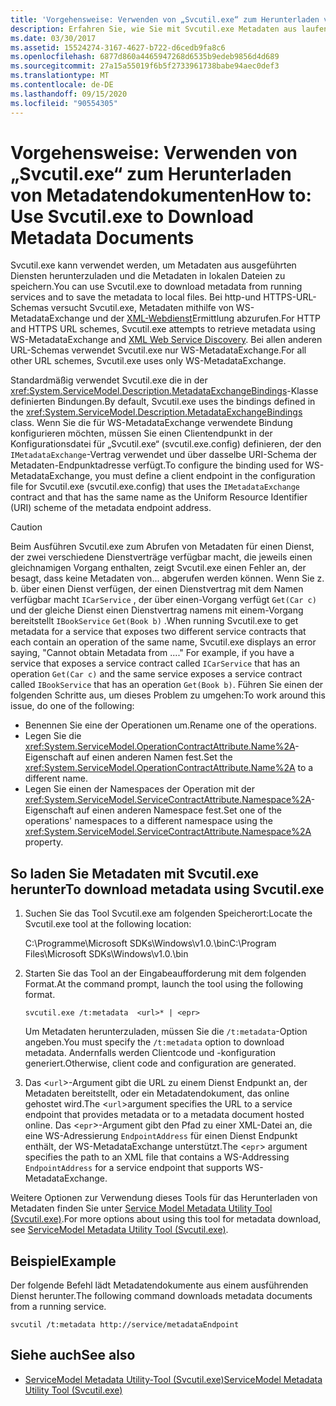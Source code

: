 ```yaml
---
title: 'Vorgehensweise: Verwenden von „Svcutil.exe“ zum Herunterladen von Metadatendokumenten'
description: Erfahren Sie, wie Sie mit Svcutil.exe Metadaten aus laufenden Diensten herunterladen und die Metadaten in lokalen Dateien speichern.
ms.date: 03/30/2017
ms.assetid: 15524274-3167-4627-b722-d6cedb9fa8c6
ms.openlocfilehash: 6877d860a4465947268d6535b9edeb9856d4d689
ms.sourcegitcommit: 27a15a55019f6b5f2733961738babe94aec0def3
ms.translationtype: MT
ms.contentlocale: de-DE
ms.lasthandoff: 09/15/2020
ms.locfileid: "90554305"
---
```

# <a name="how-to-use-svcutilexe-to-download-metadata-documents"></a><span data-ttu-id="348d2-103">Vorgehensweise: Verwenden von „Svcutil.exe“ zum Herunterladen von Metadatendokumenten</span><span class="sxs-lookup"><span data-stu-id="348d2-103">How to: Use Svcutil.exe to Download Metadata Documents</span></span>
<span data-ttu-id="348d2-104">Svcutil.exe kann verwendet werden, um Metadaten aus ausgeführten Diensten herunterzuladen und die Metadaten in lokalen Dateien zu speichern.</span><span class="sxs-lookup"><span data-stu-id="348d2-104">You can use Svcutil.exe to download metadata from running services and to save the metadata to local files.</span></span> <span data-ttu-id="348d2-105">Bei http-und HTTPS-URL-Schemas versucht Svcutil.exe, Metadaten mithilfe von WS-MetadataExchange und der [XML-Webdienst](/previous-versions/dotnet/netframework-4.0/fxx6cfx2(v=vs.100))Ermittlung abzurufen.</span><span class="sxs-lookup"><span data-stu-id="348d2-105">For HTTP and HTTPS URL schemes, Svcutil.exe attempts to retrieve metadata using WS-MetadataExchange and [XML Web Service Discovery](/previous-versions/dotnet/netframework-4.0/fxx6cfx2(v=vs.100)).</span></span> <span data-ttu-id="348d2-106">Bei allen anderen URL-Schemas verwendet Svcutil.exe nur WS-MetadataExchange.</span><span class="sxs-lookup"><span data-stu-id="348d2-106">For all other URL schemes, Svcutil.exe uses only WS-MetadataExchange.</span></span>  
  
 <span data-ttu-id="348d2-107">Standardmäßig verwendet Svcutil.exe die in der <xref:System.ServiceModel.Description.MetadataExchangeBindings>-Klasse definierten Bindungen.</span><span class="sxs-lookup"><span data-stu-id="348d2-107">By default, Svcutil.exe uses the bindings defined in the <xref:System.ServiceModel.Description.MetadataExchangeBindings> class.</span></span> <span data-ttu-id="348d2-108">Wenn Sie die für WS-MetadataExchange verwendete Bindung konfigurieren möchten, müssen Sie einen Clientendpunkt in der Konfigurationsdatei für „Svcutil.exe“ (svcutil.exe.config) definieren, der den `IMetadataExchange`-Vertrag verwendet und über dasselbe URI-Schema der Metadaten-Endpunktadresse verfügt.</span><span class="sxs-lookup"><span data-stu-id="348d2-108">To configure the binding used for WS-MetadataExchange, you must define a client endpoint in the configuration file for Svcutil.exe (svcutil.exe.config) that uses the `IMetadataExchange` contract and that has the same name as the Uniform Resource Identifier (URI) scheme of the metadata endpoint address.</span></span>  
  
> [!CAUTION]
> <span data-ttu-id="348d2-109">Beim Ausführen Svcutil.exe zum Abrufen von Metadaten für einen Dienst, der zwei verschiedene Dienstverträge verfügbar macht, die jeweils einen gleichnamigen Vorgang enthalten, zeigt Svcutil.exe einen Fehler an, der besagt, dass keine Metadaten von... abgerufen werden können. Wenn Sie z. b. über einen Dienst verfügen, der einen Dienstvertrag mit dem Namen verfügbar macht `ICarService` , der über einen-Vorgang verfügt `Get(Car c)` und der gleiche Dienst einen Dienstvertrag namens mit einem-Vorgang bereitstellt `IBookService` `Get(Book b)` .</span><span class="sxs-lookup"><span data-stu-id="348d2-109">When running Svcutil.exe to get metadata for a service that exposes two different service contracts that each contain an operation of the same name, Svcutil.exe displays an error saying, "Cannot obtain Metadata from ...." For example, if you have a service that exposes a service contract called `ICarService` that has an operation `Get(Car c)` and the same service exposes a service contract called `IBookService` that has an operation `Get(Book b)`.</span></span> <span data-ttu-id="348d2-110">Führen Sie einen der folgenden Schritte aus, um dieses Problem zu umgehen:</span><span class="sxs-lookup"><span data-stu-id="348d2-110">To work around this issue, do one of the following:</span></span>
>
> - <span data-ttu-id="348d2-111">Benennen Sie eine der Operationen um.</span><span class="sxs-lookup"><span data-stu-id="348d2-111">Rename one of the operations.</span></span>
> - <span data-ttu-id="348d2-112">Legen Sie die <xref:System.ServiceModel.OperationContractAttribute.Name%2A>-Eigenschaft auf einen anderen Namen fest.</span><span class="sxs-lookup"><span data-stu-id="348d2-112">Set the <xref:System.ServiceModel.OperationContractAttribute.Name%2A> to a different name.</span></span>
> - <span data-ttu-id="348d2-113">Legen Sie einen der Namespaces der Operation mit der <xref:System.ServiceModel.ServiceContractAttribute.Namespace%2A>-Eigenschaft auf einen anderen Namespace fest.</span><span class="sxs-lookup"><span data-stu-id="348d2-113">Set one of the operations' namespaces to a different namespace using the <xref:System.ServiceModel.ServiceContractAttribute.Namespace%2A> property.</span></span>
  
## <a name="to-download-metadata-using-svcutilexe"></a><span data-ttu-id="348d2-114">So laden Sie Metadaten mit Svcutil.exe herunter</span><span class="sxs-lookup"><span data-stu-id="348d2-114">To download metadata using Svcutil.exe</span></span>  
  
1. <span data-ttu-id="348d2-115">Suchen Sie das Tool Svcutil.exe am folgenden Speicherort:</span><span class="sxs-lookup"><span data-stu-id="348d2-115">Locate the Svcutil.exe tool at the following location:</span></span>  
  
     <span data-ttu-id="348d2-116">C:\Programme\Microsoft SDKs\Windows\v1.0.\bin</span><span class="sxs-lookup"><span data-stu-id="348d2-116">C:\Program Files\Microsoft SDKs\Windows\v1.0.\bin</span></span>  
  
2. <span data-ttu-id="348d2-117">Starten Sie das Tool an der Eingabeaufforderung mit dem folgenden Format.</span><span class="sxs-lookup"><span data-stu-id="348d2-117">At the command prompt, launch the tool using the following format.</span></span>  
  
    ```console
    svcutil.exe /t:metadata  <url>* | <epr>  
    ```  
  
     <span data-ttu-id="348d2-118">Um Metadaten herunterzuladen, müssen Sie die `/t:metadata`-Option angeben.</span><span class="sxs-lookup"><span data-stu-id="348d2-118">You must specify the `/t:metadata` option to download metadata.</span></span> <span data-ttu-id="348d2-119">Andernfalls werden Clientcode und -konfiguration generiert.</span><span class="sxs-lookup"><span data-stu-id="348d2-119">Otherwise, client code and configuration are generated.</span></span>  
  
3. <span data-ttu-id="348d2-120">Das <`url`>-Argument gibt die URL zu einem Dienst Endpunkt an, der Metadaten bereitstellt, oder ein Metadatendokument, das online gehostet wird.</span><span class="sxs-lookup"><span data-stu-id="348d2-120">The <`url`>argument specifies the URL to a service endpoint that provides metadata or to a metadata document hosted online.</span></span> <span data-ttu-id="348d2-121">Das <`epr`>-Argument gibt den Pfad zu einer XML-Datei an, die eine WS-Adressierung `EndpointAddress` für einen Dienst Endpunkt enthält, der WS-MetadataExchange unterstützt.</span><span class="sxs-lookup"><span data-stu-id="348d2-121">The <`epr`> argument specifies the path to an XML file that contains a WS-Addressing `EndpointAddress` for a service endpoint that supports WS-MetadataExchange.</span></span>  
  
 <span data-ttu-id="348d2-122">Weitere Optionen zur Verwendung dieses Tools für das Herunterladen von Metadaten finden Sie unter [Service Model Metadata Utility Tool (Svcutil.exe)](../servicemodel-metadata-utility-tool-svcutil-exe.md).</span><span class="sxs-lookup"><span data-stu-id="348d2-122">For more options about using this tool for metadata download, see [ServiceModel Metadata Utility Tool (Svcutil.exe)](../servicemodel-metadata-utility-tool-svcutil-exe.md).</span></span>  
  
## <a name="example"></a><span data-ttu-id="348d2-123">Beispiel</span><span class="sxs-lookup"><span data-stu-id="348d2-123">Example</span></span>  
 <span data-ttu-id="348d2-124">Der folgende Befehl lädt Metadatendokumente aus einem ausführenden Dienst herunter.</span><span class="sxs-lookup"><span data-stu-id="348d2-124">The following command downloads metadata documents from a running service.</span></span>  
  
```console
svcutil /t:metadata http://service/metadataEndpoint  
```  
  
## <a name="see-also"></a><span data-ttu-id="348d2-125">Siehe auch</span><span class="sxs-lookup"><span data-stu-id="348d2-125">See also</span></span>

- [<span data-ttu-id="348d2-126">ServiceModel Metadata Utility-Tool (Svcutil.exe)</span><span class="sxs-lookup"><span data-stu-id="348d2-126">ServiceModel Metadata Utility Tool (Svcutil.exe)</span></span>](../servicemodel-metadata-utility-tool-svcutil-exe.md)
